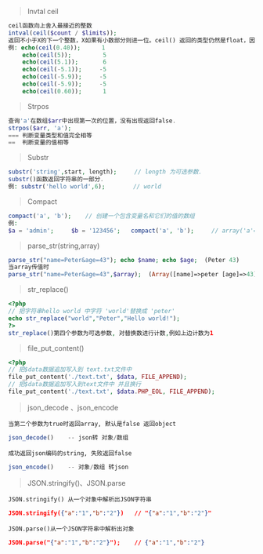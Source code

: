 > Invtal ceil 
```php
ceil函数向上舍入最接近的整数
intval(ceil($count / $limits));
返回不小于X的下一个整数，X如果有小数部分则进一位。ceil() 返回的类型仍然是float，因为float值得范围通常比integer要大。
例: echo(ceil(0.40));      1
    echo(ceil(5));         5
    echo(ceil(5.1));       6
    echo(ceil(-5.1));     -5
    echo(ceil(-5.9));     -5
    echo(ceil(-5.9));     -5
    echo(ceil(0.60));      1
```

> Strpos 
```php
查询'a'在数组$arr中出现第一次的位置，没有出现返回false.
strpos($arr, 'a');
=== 判断变量类型和值完全相等
==  判断变量的值相等
```

> Substr
```php
substr('string',start, length);     // length 为可选参数.
substr()函数返回字符串的一部分.
例: substr('hello world',6);        // world
```

> Compact
```php
compact('a', 'b');    // 创建一个包含变量名和它们的值的数组
例:
$a = 'admin';     $b = '123456';   compact('a', 'b');     // array('a'=>'admin','b'=>'123456');
```

> parse_str(string,array)
```php
parse_str("name=Peter&age=43"); echo $name; echo $age;  (Peter 43)
当array传值时
parse_str("name=Peter&age=43",$array);  (Array([name]=>peter [age]=>43));
```

> str_replace()
```php
<?php
// 把字符串hello world 中字符 'world'替换成 'peter'
echo str_replace("world","Peter","Hello world!");
?>
str_replace()第四个参数为可选参数, 对替换数进行计数,例如上边计数为1
```

> file_put_content()
```php
<?php
// 把$data数据追加写入到 text.txt文件中
file_put_content('./text.txt', $data, FILE_APPEND);
// 把$data数据追加写入到text文件中 并且换行
file_put_content('./text.txt', $data.PHP_EOL, FILE_APPEND);
```

> json_decode  、json_encode

`当第二个参数为true时返回array, 默认是false 返回object`

```php
json_decode()    -- json转 对象/数组
```

`成功返回json编码的string, 失败返回false`

```php
json_encode()    -- 对象/数组 转json
```

> JSON.stringify()、JSON.parse

`JSON.stringify() 从一个对象中解析出JSON字符串`

```json
JSON.stringify({"a":"1","b":"2"})   // "{"a":"1","b":"2"}"
```

`JSON.parse()从一个JSON字符串中解析出对象`

```json
JSON.parse("{"a":"1","b":"2"}");    // {"a":"1","b":"2"}
```
